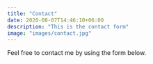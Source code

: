 ```yaml
---
title: "Contact"
date: 2020-08-07T14:46:10+06:00
description: "This is the contact form"
image: "images/contact.jpg"
---
```


Feel free to contact me by using the form below.